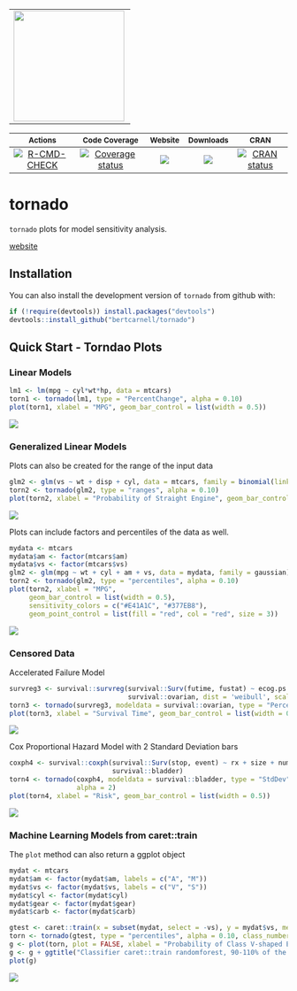 <div>

<table>
<tr>
<td>
<img align="left" width="200" height="200" src="man/figures/logo.png"/>
</td>
</tr>
</table>

</div>

|                                                                               <sub>Actions</sub>                                                                               |                                                                  <sub>Code Coverage</sub>                                                                  |                                          <sub>Website</sub>                                          |                                     <sub>Downloads</sub>                                     |                                              <sub>CRAN</sub>                                               |
|:------------------------------------------------------------------------------------------------------------------------------------------------------------------------------:|:----------------------------------------------------------------------------------------------------------------------------------------------------------:|:----------------------------------------------------------------------------------------------------:|:--------------------------------------------------------------------------------------------:|:----------------------------------------------------------------------------------------------------------:|
| [![R-CMD-CHECK](https://github.com/bertcarnell/tornado/actions/workflows/r-cmd-check.yml/badge.svg)](https://github.com/bertcarnell/tornado/actions/workflows/r-cmd-check.yml) | [![Coverage status](https://codecov.io/gh/bertcarnell/tornado/branch/master/graph/badge.svg)](https://codecov.io/github/bertcarnell/tornado?branch=master) | [![](https://img.shields.io/badge/pkgdown-tornado-blue.svg)](https://bertcarnell.github.io/tornado/) | [![](https://cranlogs.r-pkg.org/badges/tornado)](https://cran.r-project.org/package=tornado) | [![CRAN status](https://www.r-pkg.org/badges/version/tornado)](https://cran.r-project.org/package=tornado) |

# tornado

`tornado` plots for model sensitivity analysis.

[website](https://bertcarnell.github.io/tornado/)

## Installation

You can also install the development version of `tornado` from github
with:

``` r
if (!require(devtools)) install.packages("devtools")
devtools::install_github("bertcarnell/tornado")
```

## Quick Start - Torndao Plots

### Linear Models

``` r
lm1 <- lm(mpg ~ cyl*wt*hp, data = mtcars)
torn1 <- tornado(lm1, type = "PercentChange", alpha = 0.10)
plot(torn1, xlabel = "MPG", geom_bar_control = list(width = 0.5))
```

![](man/figures/random-1.png)<!-- -->

### Generalized Linear Models

Plots can also be created for the range of the input data

``` r
glm2 <- glm(vs ~ wt + disp + cyl, data = mtcars, family = binomial(link = "logit"))
torn2 <- tornado(glm2, type = "ranges", alpha = 0.10)
plot(torn2, xlabel = "Probability of Straight Engine", geom_bar_control = list(width = 0.5))
```

![](man/figures/glm_section-1.png)<!-- -->

Plots can include factors and percentiles of the data as well.

``` r
mydata <- mtcars
mydata$am <- factor(mtcars$am)
mydata$vs <- factor(mtcars$vs)
glm2 <- glm(mpg ~ wt + cyl + am + vs, data = mydata, family = gaussian)
torn2 <- tornado(glm2, type = "percentiles", alpha = 0.10)
plot(torn2, xlabel = "MPG", 
     geom_bar_control = list(width = 0.5),
     sensitivity_colors = c("#E41A1C", "#377EB8"),
     geom_point_control = list(fill = "red", col = "red", size = 3))
```

![](man/figures/glm_factor_section-1.png)<!-- -->

### Censored Data

Accelerated Failure Model

``` r
survreg3 <- survival::survreg(survival::Surv(futime, fustat) ~ ecog.ps + rx + age + resid.ds, 
                              survival::ovarian, dist = 'weibull', scale = 1)
torn3 <- tornado(survreg3, modeldata = survival::ovarian, type = "PercentChange", alpha = 0.10)
plot(torn3, xlabel = "Survival Time", geom_bar_control = list(width = 0.5))
```

![](man/figures/censored_section-1.png)<!-- -->

Cox Proportional Hazard Model with 2 Standard Deviation bars

``` r
coxph4 <- survival::coxph(survival::Surv(stop, event) ~ rx + size + number,
                          survival::bladder)
torn4 <- tornado(coxph4, modeldata = survival::bladder, type = "StdDev",
                 alpha = 2)
plot(torn4, xlabel = "Risk", geom_bar_control = list(width = 0.5))
```

![](man/figures/censored_coxph_setion-1.png)<!-- -->

### Machine Learning Models from caret::train

The `plot` method can also return a ggplot object

``` r
mydat <- mtcars
mydat$am <- factor(mydat$am, labels = c("A", "M"))
mydat$vs <- factor(mydat$vs, labels = c("V", "S"))
mydat$cyl <- factor(mydat$cyl)
mydat$gear <- factor(mydat$gear)
mydat$carb <- factor(mydat$carb)

gtest <- caret::train(x = subset(mydat, select = -vs), y = mydat$vs, method = "rf")
torn <- tornado(gtest, type = "percentiles", alpha = 0.10, class_number = 1)
g <- plot(torn, plot = FALSE, xlabel = "Probability of Class V-shaped Engine", geom_bar_control = list(width = 0.5))
g <- g + ggtitle("Classifier caret::train randomforest, 90-110% of the mean in each variable")
plot(g)
```

![](man/figures/train_section-1.png)<!-- -->
